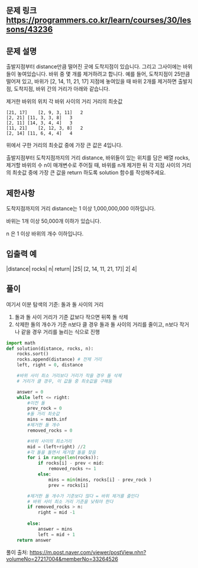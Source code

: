 ## 문제 링크 https://programmers.co.kr/learn/courses/30/lessons/43236

## 문제 설명
출발지점부터 distance만큼 떨어진 곳에 도착지점이 있습니다. 그리고 그사이에는 바위들이 놓여있습니다. 바위 중 몇 개를 제거하려고 합니다.
예를 들어, 도착지점이 25만큼 떨어져 있고, 바위가 [2, 14, 11, 21, 17] 지점에 놓여있을 때 바위 2개를 제거하면 출발지점, 도착지점, 바위 간의 거리가 아래와 같습니다.

제거한 바위의 위치	각 바위 사이의 거리	거리의 최솟값
```
[21, 17]	[2, 9, 3, 11]	2
[2, 21]	[11, 3, 3, 8]	3
[2, 11]	[14, 3, 4, 4]	3
[11, 21]	[2, 12, 3, 8]	2
[2, 14]	[11, 6, 4, 4]	4
```
위에서 구한 거리의 최솟값 중에 가장 큰 값은 4입니다.

출발지점부터 도착지점까지의 거리 distance, 바위들이 있는 위치를 담은 배열 rocks, 제거할 바위의 수 n이 매개변수로 주어질 때, 바위를 n개 제거한 뒤 각 지점 사이의 거리의 최솟값 중에 가장 큰 값을 return 하도록 solution 함수를 작성해주세요.

## 제한사항
도착지점까지의 거리 distance는 1 이상 1,000,000,000 이하입니다.

바위는 1개 이상 50,000개 이하가 있습니다.

n 은 1 이상 바위의 개수 이하입니다.

## 입출력 예
|distance|	rocks|	n|	return|
|25|	[2, 14, 11, 21, 17]|	2|	4|

## 풀이
여기서 이분 탐색의 기준: 돌과 돌 사이의 거리

1. 돌과 돌 사이 거리가 기준 값보다 작으면 뒤쪽 돌 삭제
2. 삭제한 돌의 개수가 기준 n보다 클 경우 돌과 돌 사이의 거리를 줄이고, n보다 작거나 같을 경우 거리를 늘리는 식으로 진행

```python
import math
def solution(distance, rocks, n):
    rocks.sort()
    rocks.append(distance) # 전체 거리
    left, right = 0, distance

    #바위 사이 최소 거리보다 거리가 작을 경우 돌 삭제
    # 거리가 클 경우, 이 값들 중 최솟값을 구해둠

    answer = 0
    while left <= right:
        #이전 돌
        prev_rock = 0
        #돌 거리 최솟값
        mins = math.inf
        #제거한 돌 개수
        removed_rocks = 0

        #바위 사이의 최소거리
        mid = (left+right) //2
        #각 돌을 돌면서 제거할 돌을 찾음
        for i in range(len(rocks)):
            if rocks[i] - prev < mid:
                removed_rocks += 1
            else:
                mins = min(mins, rocks[i] - prev_rock )
                prev = rocks[i]

        #제거한 돌 개수가 기준보다 많다 = 바위 제거를 줄인다
        # 바위 사이 최소 거리 기준을 낮춰야 한다
        if removed_rocks > n:
            right = mid -1
        
        else:
            answer = mins
            left = mid + 1
    return answer

```



풀이 출처: https://m.post.naver.com/viewer/postView.nhn?volumeNo=27217004&memberNo=33264526
